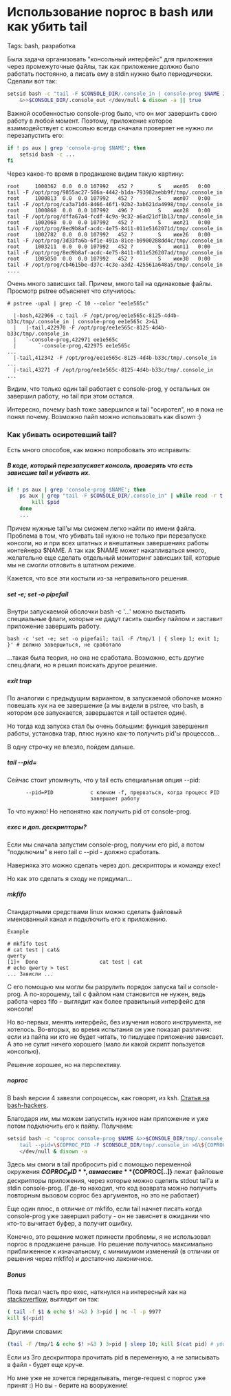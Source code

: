 # Использование noproc в bash или как убить tail
Tags: bash, разработка


Была задача организовать "консольный интерфейс" для приложения через промежуточные файлы, так как приложение должно было работать постоянно, а писать ему в stdin нужно было периодически. Сделали вот так:

```bash
setsid bash -c "tail -F $CONSOLE_DIR/.console_in | console-prog $NAME 2>&1; " \
	&>>$CONSOLE_DIR/.console_out </dev/null & disown -a || true
```

Важной особенностью console-prog было, что он мог завершить свою работу в любой момент. Поэтому, приложение которое взаимодействует с консолью всегда сначала проверяет не нужно ли перезапустить его:

```bash
if ! ps aux | grep 'console-prog $NAME'; then
    setsid bash -c ...
fi
```

Через какое-то время в продакшене видим такую картину:

```
root     1000362  0.0  0.0 107992   452 ?        S    июл05   0:00 tail -F /opt/prog/9855ac27-586a-4442-b1da-793982aebb9f/tmp/.console_in
root     1000813  0.0  0.0 107992   452 ?        S    июл07   0:00 tail -F /opt/prog/ca3a71d4-8466-46f1-92b2-3ab621da4998/tmp/.console_in
root     1000868  0.0  0.0 107992   496 ?        S    июл28   0:00 tail -F /opt/prog/dffa67a4-fcdf-4c9a-9c32-a6ad21df1b13/tmp/.console_in
root     1002068  0.0  0.0 107992   452 ?        S    июл21   0:00 tail -F /opt/prog/8ed9b8af-acdc-4e75-8411-011e5162071d/tmp/.console_in
root     1002782  0.0  0.0 107992   452 ?        S    июн26   0:00 tail -F /opt/prog/3d33fa6b-6f1e-491a-81ce-b9900288dd4c/tmp/.console_in
root     1003211  0.0  0.0 107992   452 ?        S    июл11   0:00 tail -F /opt/prog/8ed9b8af-acdc-4e75-8411-011e526207ad/tmp/.console_in
root     1005050  0.0  0.0 107992   452 ?        S    июн30   0:00 tail -F /opt/prog/cb4615be-d37c-4c3e-a3d2-425561a648a5/tmp/.console_in
....
```

Очень много зависших tail. Причем, много tail на одинаковые файлы. Просмотр pstree объясняет что случилось:

```
# pstree -upal | grep -C 10 --color "ee1e565c"

  |-bash,422966 -c tail -F /opt/prog/ee1e565c-8125-4d4b-b33c/tmp/.console_in | console-prog ee1e565c 2>&1
  |   |-tail,422970 -F /opt/prog/ee1e565c-8125-4d4b-b33c/tmp/.console_in
  |   `-console-prog,422971 ee1e565c
  |       `-console-prog,422975 ee1e565c
...
  |-tail,412342 -F /opt/prog/ee1e565c-8125-4d4b-b33c/tmp/.console_in
...
  |-tail,43271 -F /opt/prog/ee1e565c-8125-4d4b-b33c/tmp/.console_in
...
```

Видим, что только один tail работает с console-prog, у остальных он завершил работу, но tail при этом остался.

Интересно, почему bash тоже завершился и tail "осиротел", но я пока не понял почему. Возможно пайп можно использовать как disown :)


### Как убивать осиротевший tail?

Есть много способов, как можно попробовать это исправить:


##### В коде, который перезапускает консоль, проверять что есть зависшие tail и убивать их.

```bash
if ! ps aux | grep 'console-prog $NAME'; then
    ps aux | grep "tail -F $CONSOLE_DIR/.console_in" | while read -r t pid t; do
        kill $pid
    done
    ...
```

Причем нужные tail'ы мы сможем легко найти по имени файла. Проблема в том, что убивать tail нужно не только при перезапуске консоли, но и при всех штатных и внештатных завершениях работы контейнера $NAME. А так как $NAME может накапливаться много, желательно еще сделать отдельный мониторинг зависших tail, которые мы не смогли отловить в штатном режиме.

Кажется, что все эти костыли из-за неправильного решения.


##### set -e; set -o pipefail

Внутри запускаемой оболочки bash -c '...' можно выставить специальные флаги, которые не дадут гасить ошибку пайпом и заставит приложение завершить работу.

```
bash -c 'set -e; set -o pipefail; tail -F /tmp/1 | { sleep 1; exit 1; }' # должно завершиться, не сработало
```

...такая была теория, но она не сработала. Возможно, есть другие спец.флаги, но я решил поискать другое решение.


##### exit trap

По аналогии с предыдущим вариантом, в запускаемой оболочке можно повешать хук на ее завершение (а мы видели в pstree, что bash, в котором все запускается, завершается и tail остается один).

Но тогда код запуска стал бы очень большим: функция завершения работы, установка trap, плюс нужно как-то получить pid'ы процессов...

В одну строчку не влезло, пойдем дальше.


##### tail --pid=

Сейчас стоит упомянуть, что у tail есть специальная опция --pid:
```
      --pid=PID            с ключом -f, прерваться, когда процесс PID
                           завершает работу
```

То что нужно! Но непонятно как получить pid от console-prog.


##### exec и доп. дескрипторы?

Если мы сначала запустим console-prog, получим его pid, а потом "подключим" в него tail с --pid - должно сработать.

Наверняка это можно сделать через доп. дескрипторы и команду exec!

Но как это сделать я сходу не придумал...


##### mkfifo

Стандартными средствами linux можно сделать файловый именованный канал и подключить его к приложению.

```
Example

# mkfifo test
# cat test | cat&
qwerty
[1]+  Done                    cat test | cat
# echo qwerty > test
... Зависли ...
```

С его помощью мы могли бы разрулить порядок запуска tail и console-prog. А по-хорошему, tail с файлом нам становится не нужен, ведь работа через fifo - выглядит как более правильный интерфейс для консоли!

Но во-первых, менять интерфейс, без изучения нового инструмента, не хотелось. Во-вторых, во время испытания он уже показал различия: если из пайпа ни кто не будет читать, то пишущее приложение зависает. А это не сулит ничего хорошего (мало ли какой скрипт пользуется консолью).

Решение хорошее, но на перспективу.


##### noproc

В bash версии 4 завезли сопроцессы, как говорят, из ksh. [Статья на bash-hackers](https://wiki.bash-hackers.org/syntax/keywords/coproc).

Благодаря им, мы можем запустить нужное нам приложение и уже потом подключить его к пайпу. Получаем:

```bash
setsid bash -c "coproc console-prog $NAME &>>$CONSOLE_DIR/tmp/.console_out; \
	tail --pid=\$COPROC_PID -F $CONSOLE_DIR/tmp/.console_in >&\${COPROC[1]}" \
	</dev/null & disown -a
```

Здесь мы смоги в tail пробросить pid с помощью переменной окружения **$COPROC_PID**, а в массиве **${COPROC[..]}** лежат файловые дескрипторы приложения, через которые можно сцепить stdout tail'a и stdin console-prog. (Где-то находил, что код возврата можно получить повторным вызовом coproc без аргументов, но это не работает)

Еще один плюс, в отличие от mkfifo, если tail начнет писать когда console-prog уже завершил работу - он не зависнет в ожидании что кто-то вычитает буфер, а получит ошибку.

Конечно, это решение может принести проблемы, я не использовал noproc в продакшене раньше. Но решение получилось максимально приближенное к изначальному, с минимумом изменений (в отличии от решения через mkfifo) и достаточно лаконичное.


##### Bonus

Пока писал часть про exec, наткнулся на интересный хак на [stackoverflow](https://stackoverflow.com/questions/1652680/how-to-get-the-pid-of-a-process-that-is-piped-to-another-process-in-bash), выглядит он так:

```bash
( tail -f $1 & echo $! >&3 ) 3>pid | nc -l -p 9977
kill $(<pid)
```

Другими словами:
```bash
(tail -F /tmp/1 & echo $! >&3 ) 3>pid | sleep 10; kill $(cat pid) # убъёт tail только когда завершится sleep
```

Если из 3го дескриптора прочитать pid в переменную, а не записывать в файл - будет еще круче.

Но мне уже не хочется переделывать, merge-request с noproc уже принят :) Но вы - берите на вооружение!